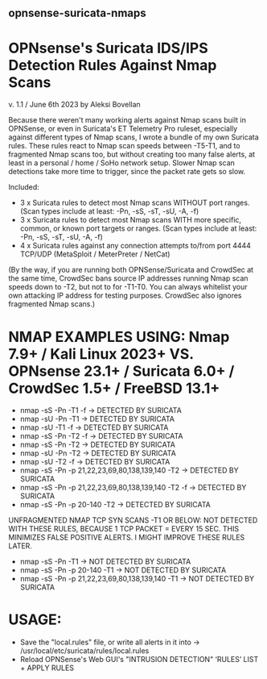 ## opnsense-suricata-nmaps
# OPNsense's Suricata IDS/IPS Detection Rules Against Nmap Scans
v. 1.1 / June 6th 2023 by Aleksi Bovellan

Because there weren't many working alerts against Nmap scans built in OPNSense, or even in Suricata's ET Telemetry Pro ruleset, especially against different types of Nmap scans, I wrote a bundle of my own Suricata rules. These rules react to Nmap scan speeds between -T5-T1, and to fragmented Nmap scans too, but without creating too many false alerts, at least in a personal / home / SoHo network setup. Slower Nmap scan detections take more time to trigger, since the packet rate gets so slow.

Included:

- 3 x Suricata rules to detect most Nmap scans WITHOUT port ranges. (Scan types include at least: -Pn, -sS, -sT, -sU, -A, -f)
- 3 x Suricata rules to detect most Nmap scans WITH more specific, common, or known port targets or ranges. (Scan types include at least: -Pn, -sS, -sT, -sU, -A, -f)
- 4 x Suricata rules against any connection attempts to/from port 4444 TCP/UDP (MetaSploit / MeterPreter / NetCat)

(By the way, if you are running both OPNSense/Suricata and CrowdSec at the same time, CrowdSec bans source IP addresses running Nmap scan speeds down to -T2, but not to for -T1-T0. You can always whitelist your own attacking IP address for testing purposes. CrowdSec also ignores fragmented Nmap scans.)

# NMAP EXAMPLES USING:   Nmap 7.9+ / Kali Linux 2023+	  VS.   OPNsense 23.1+  /  Suricata 6.0+  /  CrowdSec 1.5+  /  FreeBSD 13.1+

- nmap -sS -Pn -T1 -f   ->   DETECTED BY SURICATA
- nmap -sU -Pn -T1   ->    DETECTED BY SURICATA
- nmap -sU -T1 -f   ->   DETECTED BY SURICATA
- nmap -sS -Pn -T2 -f   ->   DETECTED BY SURICATA
- nmap -sS -Pn -T2   ->   DETECTED BY SURICATA
- nmap -sU -Pn -T2   ->   DETECTED BY SURICATA
- nmap -sU -T2 -f   ->   DETECTED BY SURICATA
- nmap -sS -Pn -p 21,22,23,69,80,138,139,140 -T2   ->   DETECTED BY SURICATA
- nmap -sS -Pn -p 21,22,23,69,80,138,139,140 -T2 -f   ->   DETECTED BY SURICATA
- nmap -sS -Pn -p 20-140 -T2   ->   DETECTED BY SURICATA

UNFRAGMENTED NMAP TCP SYN SCANS -T1 OR BELOW: NOT DETECTED WITH THESE RULES, BECAUSE 1 TCP PACKET = EVERY 15 SEC. THIS MINIMIZES FALSE POSITIVE ALERTS. I MIGHT IMPROVE THESE RULES LATER.

- nmap -sS -Pn -T1   ->   NOT DETECTED BY SURICATA 
- nmap -sS -Pn -p 20-140 -T1   ->   NOT DETECTED BY SURICATA
- nmap -sS -Pn -p 21,22,23,69,80,138,139,140 -T1   ->   NOT DETECTED BY SURICATA

# USAGE:

- Save the "local.rules" file, or write all alerts in it into ->  /usr/local/etc/suricata/rules/local.rules
- Reload OPNSense's Web GUI's "INTRUSION DETECTION" ‘RULES’ LIST + APPLY RULES
